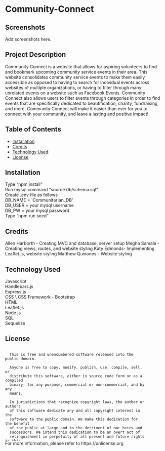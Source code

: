 # Community-Connect

## Screenshots
Add screenshots here. 

## Project Description
Community Connect is a website that allows for aspiring volunteers to find and bookmark upcoming community service events in their area. This website consolidates community service events to make them easily accessible as opposed to having to search for individual events across websites of multiple organizations, or having to filter through many unrelated events on a website such as Facebook Events. Community Connect also allows users to filter events through categories in order to find events that are specifically dedicated to beautification, charity, fundraising, and more. Community Connect will make it easier than ever for you to connect with your community, and leave a lasting and positive impact!


## Table of Contents
* [Installation](#Installation)
* [Credits](#Credits)
* [Technology Used](#TechnologyUsed)
* [License](#License)

## Installation 
Type “npm install” \
Run mysql command “source db/schema.sql” \
Create .env file as follows \
	DB_NAME = 'Communitarian_DB' \
  DB_USER = your mysql username \
  DB_PW = your mysql password \
Type “npm run seed” 


## Credits
Allen Harborth - Creating MVC and database, server setup
Megha Samala - Creating views, routes, and website styling
Katy Edmonds- Implementing Leaflet.js, website styling
Matthew Quinones - Website styling
 

## Technology Used
Javascript \
Handlebars.js \
Express.js \
CSS \ 
CSS Framework - Bootstrap \
HTML \
Leaflet.js \
Node.js \
SQL \
Sequelize 

## License 
<div style="height:300px; width:90%; overflow:auto;">

      This is free and unencumbered software released into the public domain.
    
      Anyone is free to copy, modify, publish, use, compile, sell, or
      distribute this software, either in source code form or as a compiled
      binary, for any purpose, commercial or non-commercial, and by any
      means.
      
      In jurisdictions that recognize copyright laws, the author or authors
      of this software dedicate any and all copyright interest in the
      software to the public domain. We make this dedication for the benefit
      of the public at large and to the detriment of our heirs and
      successors. We intend this dedication to be an overt act of
      relinquishment in perpetuity of all present and future rights to this
      software under copyright law.
      
      THE SOFTWARE IS PROVIDED "AS IS", WITHOUT WARRANTY OF ANY KIND,
      EXPRESS OR IMPLIED, INCLUDING BUT NOT LIMITED TO THE WARRANTIES OF
      MERCHANTABILITY, FITNESS FOR A PARTICULAR PURPOSE AND NONINFRINGEMENT.
      IN NO EVENT SHALL THE AUTHORS BE LIABLE FOR ANY CLAIM, DAMAGES OR
      OTHER LIABILITY, WHETHER IN AN ACTION OF CONTRACT, TORT OR OTHERWISE,
      ARISING FROM, OUT OF OR IN CONNECTION WITH THE SOFTWARE OR THE USE OR
      OTHER DEALINGS IN THE SOFTWARE.
  </div>
For more information, please refer to https://unlicense.org
